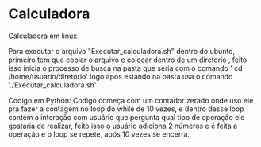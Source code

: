 # Calculadora
 Calculadora em linux

 Para executar o arquivo "Executar_calculadora.sh" dentro do ubunto, primeiro tem que copiar o arquivo e colocar dentro de um diretorio , feito isso inicia o processo de busca na pasta que seria com o comando ' cd /home/usuario/diretorio' logo apos estando na pasta usa o comando './Executar_calculadora.sh'

 Codigo em Python:
Codigo começa com um contador zerado onde uso ele pra fazer a contagem no loop do while de 10 vezes, e dentro desse loop contém a interação com usuário que pergunta qual tipo de operação ele gostaria de realizar, feito isso o usuário adiciona 2 números e é feita a operação e o loop se repete, após 10 vezes se encerra.
 

